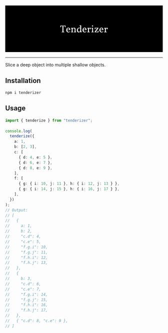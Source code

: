 ![Tenderizer](./tenderizer.svg)

---

Slice a deep object into multiple shallow objects.

## Installation

```bash
npm i tenderizer
```

## Usage

```typescript
import { tenderize } from "tenderizer";

console.log(
  tenderize({
    a: 1,
    b: [2, 3],
    c: [
      { d: 4, e: 5 },
      { d: 6, e: 7 },
      { d: 8, e: 9 },
    ],
    f: [
      { g: { i: 10, j: 11 }, h: { i: 12, j: 13 } },
      { g: { i: 14, j: 15 }, h: { i: 16, j: 17 } },
    ],
  })
);
// Output:
// [
//   {
//     a: 1,
//     b: 2,
//     "c.d": 4,
//     "c.e": 5,
//     "f.g.i": 10,
//     "f.g.j": 11,
//     "f.h.i": 12,
//     "f.h.j": 13,
//   },
//   {
//     b: 3,
//     "c.d": 6,
//     "c.e": 7,
//     "f.g.i": 14,
//     "f.g.j": 15,
//     "f.h.i": 16,
//     "f.h.j": 17,
//   },
//   { "c.d": 8, "c.e": 9 },
// ]
```
